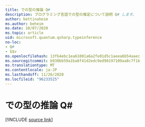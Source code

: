 ```yaml
---
title: での型の推論 Q#
description: プログラミング言語での型の推定について説明 Q# します。
author: bettinaheim
ms.author: beheim
ms.date: 10/07/2020
ms.topic: article
uid: microsoft.quantum.qsharp.typeinference
no-loc:
- Q#
- $$v
ms.openlocfilehash: 13fb4ebc1ea61001a6a2fe01d5c1aeea6b54aaec
ms.sourcegitcommit: b930bb59a1ba8f41d2edc9ed98197109aa8c7f1b
ms.translationtype: MT
ms.contentlocale: ja-JP
ms.lasthandoff: 11/26/2020
ms.locfileid: "96233525"
---
```

# <a name="type-inference-in-no-locq"></a>での型の推論 Q#

[!INCLUDE [source link](~/includes/qsharp-language/Specifications/Language/4_TypeSystem/TypeInference.md)]

